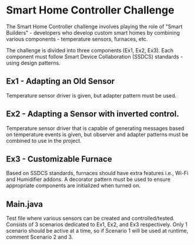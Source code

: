 # Smart Home Controller Challenge
The Smart Home Controller challenge involves playing the role of "Smart Builders" - developers who develop custom smart homes by combining various components - temperature sensors, furnaces, etc. 

The challenge is divided into three components (Ex1, Ex2, Ex3). Each component must follow Smart Device Collaboration (SSDCS) standards - using design patterns.

## Ex1 - Adapting an Old Sensor
Temperature sensor driver is given, but adapter pattern must be used.

## Ex2 - Adapting a Sensor with inverted control.
Temperature sensor driver that is capable of generating messages based on temperature events is given, but observer and adapter patterns must be combined to use in the project.

## Ex3 - Customizable Furnace
Based on SSDCS standards, furnaces should have extra features i.e., Wi-Fi and Humidifier addons. A decorator pattern must be used to ensure appropriate components are initialized when turned on.

## Main.java
Test file where various sensors can be created and controlled/tested. Consists of 3 scenarios dedicated to Ex1, Ex2, and Ex3 respectively. Only 1 scenario should be active at a time, so if Scenario 1 will be used at runtime, comment Scenario 2 and 3.

